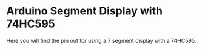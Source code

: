 # Arduino Segment Display with 74HC595

Here you will find the pin out for using a 7 segment display with a 74HC595.
